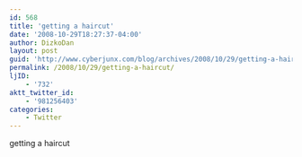 ```yaml
---
id: 568
title: 'getting a haircut'
date: '2008-10-29T18:27:37-04:00'
author: DizkoDan
layout: post
guid: 'http://www.cyberjunx.com/blog/archives/2008/10/29/getting-a-haircut/'
permalink: /2008/10/29/getting-a-haircut/
ljID:
    - '732'
aktt_twitter_id:
    - '981256403'
categories:
    - Twitter
---
```


getting a haircut